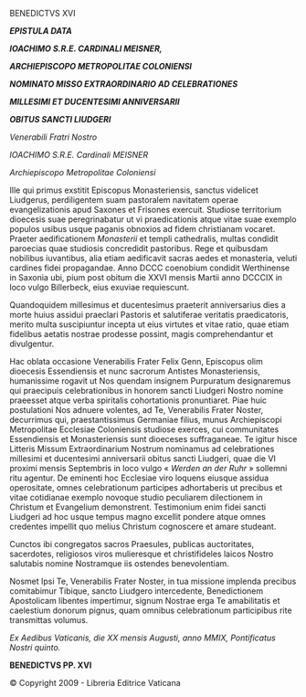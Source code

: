 BENEDICTVS XVI

***EPISTULA DATA***

***IOACHIMO S.R.E. CARDINALI MEISNER,***

***ARCHIEPISCOPO METROPOLITAE COLONIENSI***

***NOMINATO MISSO EXTRAORDINARIO AD CELEBRATIONES***

***MILLESIMI ET DUCENTESIMI ANNIVERSARII***

***OBITUS SANCTI LIUDGERI***

*Venerabili Fratri Nostro*

*IOACHIMO S.R.E. Cardinali MEISNER*

*Archiepiscopo Metropolitae Coloniensi*

Ille qui primus exstitit Episcopus Monasteriensis, sanctus videlicet Liudgerus, perdiligentem suam pastoralem navitatem operae evangelizationis apud Saxones et Frisones exercuit. Studiose territorium dioecesis suae peregrinabatur ut vi praedicationis atque vitae suae exemplo populos usibus usque paganis obnoxios ad fidem christianam vocaret. Praeter aedificationem *Monasterii* et templi cathedralis, multas condidit paroecias quae studiosis concredidit pastoribus. Rege et quibusdam nobilibus iuvantibus, alia etiam aedificavit sacras aedes et monasteria, veluti cardines fidei propagandae. Anno DCCC coenobium condidit Werthinense in Saxonia ubi, pium post obitum die XXVI mensis Martii anno DCCCIX in loco vulgo Billerbeck, eius exuviae requiescunt.

Quandoquidem millesimus et ducentesimus praeterit anniversarius dies a morte huius assidui praeclari Pastoris et salutiferae veritatis praedicatoris, merito multa suscipiuntur incepta ut eius virtutes et vitae ratio, quae etiam fidelibus aetatis nostrae prodesse possint, magis comprehendantur et divulgentur.

Hac oblata occasione Venerabilis Frater Felix Genn, Episcopus olim dioecesis Essendiensis et nunc sacrorum Antistes Monasteriensis, humanissime rogavit ut Nos quendam insignem Purpuratum designaremus qui praecipuis celebrationibus in honorem sancti Liudgeri Nostro nomine praeesset atque verba spiritalis cohortationis pronuntiaret. Piae huic postulationi Nos adnuere volentes, ad Te, Venerabilis Frater Noster, decurrimus qui, praestantissimus Germaniae filius, munus Archiepiscopi Metropolitae Ecclesiae Coloniensis studiose exerces, cui communitates Essendiensis et Monasteriensis sunt dioeceses suffraganeae. Te igitur hisce Litteris Missum Extraordinarium Nostrum nominamus ad celebrationes millesimi et ducentesimi anniversarii obitus sancti Liudgeri, quae die VI proximi mensis Septembris in loco vulgo « *Werden an der Ruhr* » sollemni ritu agentur. De eminenti hoc Ecclesiae viro loquens eiusque assidua operositate, omnes celebrationum participes adhortaberis ut precibus et vitae cotidianae exemplo novoque studio peculiarem dilectionem in Christum et Evangelium demonstrent. Testimonium enim fidei sancti Liudgeri ad hoc usque tempus magno excellit pondere atque omnes credentes impellit quo melius Christum cognoscere et amare studeant.

Cunctos ibi congregatos sacros Praesules, publicas auctoritates, sacerdotes, religiosos viros mulieresque et christifideles laicos Nostro salutabis nomine Nostramque iis ostendes benevolentiam.

Nosmet Ipsi Te, Venerabilis Frater Noster, in tua missione implenda precibus comitabimur Tibique, sancto Liudgero intercedente, Benedictionem Apostolicam libentes impertimur, signum Nostrae erga Te amabilitatis et caelestium donorum pignus, quam omnibus celebrationum participibus rite transmittas volumus.

*Ex Aedibus Vaticanis, die XX mensis Augusti, anno MMIX, Pontificatus Nostri quinto.*

**BENEDICTVS PP. XVI**

© Copyright 2009 - Libreria Editrice Vaticana